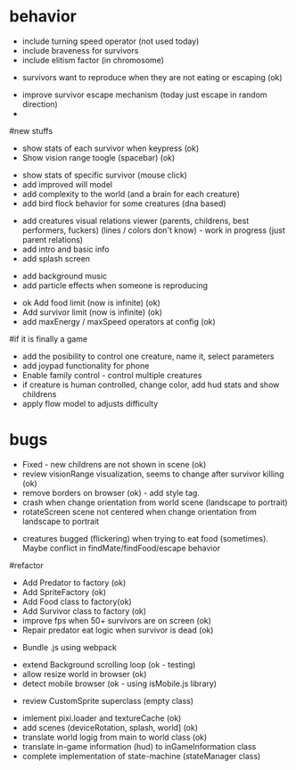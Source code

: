 # behavior
- include turning speed operator (not used today)
- include braveness for survivors
- include elitism factor (in chromosome)
+ survivors want to reproduce when they are not eating or escaping (ok)
- improve survivor escape mechanism (today just escape in random direction)
- 


#new stuffs
+ show stats of each survivor when keypress (ok)
+ Show vision range toogle (spacebar) (ok)
- show stats of specific survivor (mouse click)
- add improved will model
- add complexity to the world (and a brain for each creature)
- add bird flock behavior for some creatures (dna based)
+ add creatures visual relations viewer (parents, childrens, best performers, fuckers) (lines / colors don't know) - work in progress (just parent relations)
+ add intro and basic info 
+ add splash screen
- add background music
- add particle effects when someone is reproducing
+ ok Add food limit (now is infinite) (ok)
+ Add survivor limit (now is infinite) (ok)
+ add maxEnergy / maxSpeed operators at config (ok)

#if it is finally a game
- add the posibility to control one creature, name it, select parameters
- add joypad functionality for phone
- Enable family control - control multiple creatures
- if creature is human controlled, change color, add hud stats and show childrens
- apply flow model to adjusts difficulty


# bugs
+ Fixed - new childrens are not shown in scene  (ok)
+ review visionRange visualization, seems to change after survivor killing (ok)
+ remove borders on browser (ok) - add style tag.
+ crash when change orientation from world scene (landscape to portrait)
+ rotateScreen scene not centered when change orientation from landscape to portrait
- creatures bugged (flickering) when trying to eat food (sometimes). Maybe conflict in findMate/findFood/escape behavior


#refactor
+ Add Predator to factory (ok)
+ Add SpriteFactory (ok)
+ Add Food class to factory(ok)
+ Add Survivor class to factory (ok)
+ improve fps when 50+ survivors are on screen (ok)
+ Repair predator eat logic when survivor is dead (ok)
- Bundle .js using webpack
+ extend Background scrolling loop (ok - testing)
+ allow resize world in browser (ok)
+ detect mobile browser (ok - using isMobile.js library)
- review CustomSprite superclass (empty class)
+ imlement pixi.loader and textureCache (ok)
+ add scenes (deviceRotation, splash, world] (ok)
+ translate world logig from main to world class (ok)
+ translate in-game information (hud) to inGameInformation class
+ complete implementation of state-machine (stateManager class)


